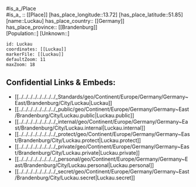 ﻿---
location: [51.85,13.72] 
mapzoom: [7,12] 
mapmarker: city 
type: City
tags:
- geo/City


SpocWebEntityId: 32123
isDeleted: false
confidential: public

---
#is_a_/Place  
#is_a_ :: [[Place]] 
[has_place_longitude::13.72] 
[has_place_latitude::51.85] 
[name::Luckau] 
has_place_country:: [[Germany]]  
has_place_province:: [[Brandenburg]]  
[Population::] 
[Unknown::] 


```leaflet
id: Luckau
coordinates: [[Luckau]] 
markerFile: [[Luckau]] 
defaultZoom: 11 
maxZoom: 18
```


## Confidential Links & Embeds: 
- [[../../../../../../../../_Standards/geo/Continent/Europe/Germany/Germany~East/Brandenburg/City/Luckau|Luckau]] 
- [[../../../../../../../../_public/geo/Continent/Europe/Germany/Germany~East/Brandenburg/City/Luckau.public|Luckau.public]] 
- [[../../../../../../../../_internal/geo/Continent/Europe/Germany/Germany~East/Brandenburg/City/Luckau.internal|Luckau.internal]] 
- [[../../../../../../../../_protect/geo/Continent/Europe/Germany/Germany~East/Brandenburg/City/Luckau.protect|Luckau.protect]] 
- [[../../../../../../../../_private/geo/Continent/Europe/Germany/Germany~East/Brandenburg/City/Luckau.private|Luckau.private]] 
- [[../../../../../../../../_personal/geo/Continent/Europe/Germany/Germany~East/Brandenburg/City/Luckau.personal|Luckau.personal]] 
- [[../../../../../../../../_secret/geo/Continent/Europe/Germany/Germany~East/Brandenburg/City/Luckau.secret|Luckau.secret]] 
